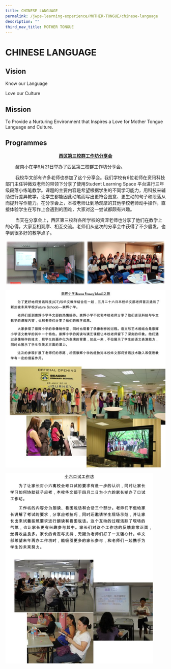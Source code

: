 ```yaml
---
title: CHINESE LANGUAGE
permalink: /jwps-learning-experience/MOTHER-TONGUE/chinese-language
description: ""
third_nav_title: MOTHER TONGUE
---
```

# CHINESE LANGUAGE
## Vision

Know our Language

Love our Culture

## Mission

To Provide a Nurturing Environment that Inspires a Love for Mother Tongue Language and Culture.

## Programmes



<p style="text-align: center;"> <b><u> 西区第三校群工作坊分享会 </b></u></p>


        醒南小在学9月21日举办了西区第三校群工作坊分享会。  
  
        我校华文部有许多老师也参加了这个分享会。我们学校有6位老师在资讯科技部门主任钟微双老师的带领下分享了使用Student Learning Space 平台进行三年级段落小练笔教学。课题的主要内容是希望根据学生的不同学习能力，用科技来辅助进行差异教学，让学生都能因此动笔而写出更符合图意、更生动的句子和段落从而提升写作能力。在分享会上，本校老师让到场观摩的其他学校老师动手操作，直接体验学生在写作上会遇到的困难，大家对这一尝试都颇有兴趣。      
  
        当天在分享会上，西区第三校群各所学校的资深老师也分享了他们在教学上的心得，大家互相观摩、相互交流。老师们从这次的分享会中获得了不少启发，也学到很多好的教学点子。
				
![](/images/JWPS%20LEARNING%20EXPERIENCE/Mother%20Tongue/Chinese%20Language/Sharing2018.png)

![](/images/JWPS%20LEARNING%20EXPERIENCE/Mother%20Tongue/Chinese%20Language/CL%20Dept_Beacon%20Pri%20Trip_26%20March%202013.jpg)

![](/images/JWPS%20LEARNING%20EXPERIENCE/Mother%20Tongue/Chinese%20Language/CL%20Dept_P6%20Parents%20Workshop_2%20April%2013.jpg)

				